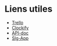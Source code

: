 # Liens utiles

- [Trello](https://trello.com/b/jxYKBrWG)
- [Clockify](https://clockify.me/shared/5faa54597454944cb39a6c64)
- [API-doc](https://slg-app.herokuapp.com/api-doc) 
- [Slg-App](https://slg-app.herokuapp.com)
